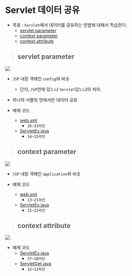 # Servlet 데이터 공유

+ 목표 : `Servlet`에서 데이터를 공유하는 방법에 대해서 학습한다.
    + [servlet parameter]()
    + [context parameter]()
    + [context attribute]()

> ## servlet parameter

<img src="img1">

+ `JSP` 내장 객체인 `config`와 비슷
    + 단지, `JSP`안에 있느냐 `Servlet`있느냐의 차이.

+ 하나의 서블릿 안에서만 데이터 공유

+ 예제 코드
    + [web.xml]()
        + `26~33라인`
    + [ServletEx.java]()
        + `14~15라인`

> ## context parameter

<img src="img2">

+ `JSP` 내장 객체인 `application`와 비슷

+ 예제 코드
    + [web.xml]()
        + `13~21라인`
    + [ServletEx.java]()
        + `21~22라인`

> ## context attribute

<img src="img3">

+ 예제 코드
    + [ServletEx.java]()
        + `27~28라인`
    + [ServletGet.java]()
        + `12~13라인`